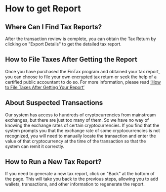# How to get Report

## Where Can I Find Tax Reports?

After the transaction review is complete, you can obtain the Tax Return by clicking on "Export Details" to get the detailed tax report.



## How to File Taxes After Getting the Report

Once you have purchased the FinTax program and obtained your tax report, you can choose to file your own encrypted tax return or seek the help of a certified public accountant to do so. For more information, please read [ ‘How to File Taxes After Getting Your Report’](../cryptocurrency-taxation/how-to-do-taxes.md#how-to-report-crypto-taxes-after-purchasing-a-fintax-plan)

## About Suspected Transactions

Our system has access to hundreds of cryptocurrencies from mainstream exchanges, but there are just too many of them. So we have no way of knowing the exchange rates of certain cryptocurrencies. If you find that the system prompts you that the exchange rate of some cryptocurrencies is not recognized, you will need to manually locate the transaction and enter the value of that cryptocurrency at the time of the transaction so that the system can remit it correctly.



## How to Run a New Tax Report?

If you need to generate a new tax report, click on "Back" at the bottom of the page. This will take you back to the previous steps, allowing you to add wallets, transactions, and other information to regenerate the report.
